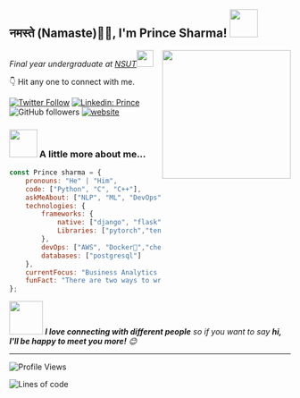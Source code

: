 <h2>नमस्ते (Namaste)🙏🏻, I'm Prince Sharma! <img src="https://media.giphy.com/media/12oufCB0MyZ1Go/giphy.gif" width="50"></h2>
<img align='right' src="https://media.giphy.com/media/M9gbBd9nbDrOTu1Mqx/giphy.gif" width="230">
<p><em>Final year undergraduate at <a href="http://gecdelhi.ac.in/">NSUT</a><img src="https://media.giphy.com/media/WUlplcMpOCEmTGBtBW/giphy.gif" width="30"> 
</em></p>

👇 Hit any one to connect with me.

[![Twitter Follow](https://img.shields.io/twitter/follow/PrinceS00664399?label=Follow)](https://twitter.com/PrinceS00664399)
[![Linkedin: Prince](https://img.shields.io/badge/-PrinceSharma-blue?style=flat-square&logo=Linkedin&logoColor=white&link=https://www.linkedin.com/in/prince-sharma-392171199/)](https://www.linkedin.com/in/prince-sharma-392171199/)
![GitHub followers](https://img.shields.io/github/followers/Developer-Prince?label=Follow&style=social)
[![website](https://img.shields.io/badge/Website-46a2f1.svg?&style=flat-square&logo=Google-Chrome&logoColor=white&link=https://developer-prince.github.io/Dev-Prince/)](https://developer-prince.github.io/Dev-Prince/)





### <img src="https://media.giphy.com/media/VgCDAzcKvsR6OM0uWg/giphy.gif" width="50"> A little more about me...  

```javascript
const Prince sharma = {
    pronouns: "He" | "Him",
    code: ["Python", "C", "C++"],
    askMeAbout: ["NLP", "ML", "DevOps","Computer Vision","photography"],
    technologies: {
        frameworks: {
            native: ["django", "flask"],
            Libraries: ["pytorch","tensorflow","spacy","keras","rasa","opencv","skimage",...]
        },
        devOps: ["AWS", "Docker🐳","chef"],
        databases: ["postgresql"]
    },
    currentFocus: "Business Analytics Certified Program",
    funFact: "There are two ways to write error-free programs; only the third one works"
};
```

<img src="https://media.giphy.com/media/LnQjpWaON8nhr21vNW/giphy.gif" width="60"> <em><b>I love connecting with different people</b> so if you want to say <b>hi, I'll be happy to meet you more!</b> 😊</em>

---
<!--START_SECTION:waka-->
![Profile Views](http://img.shields.io/badge/Profile%20Views-106-blue)

![Lines of code](https://img.shields.io/badge/From%20Hello%20World%20I%27ve%20Written-10%20thousand%20lines%20of%20code-blue)

